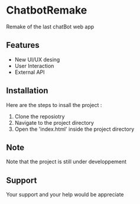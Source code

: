 # ChatbotRemake
Remake of the last chatBot web app

## Features 

- New UI/UX desing
- User Interaction
- External API
  
## Installation

Here are the steps to insall the project :
1. Clone the reposiotry
2. Navigate to the project directory
3. Open the 'index.html' inside the project directory


 
## Note

Note that the project is still under developpement

## Support

Your support and your help would be appreciate
